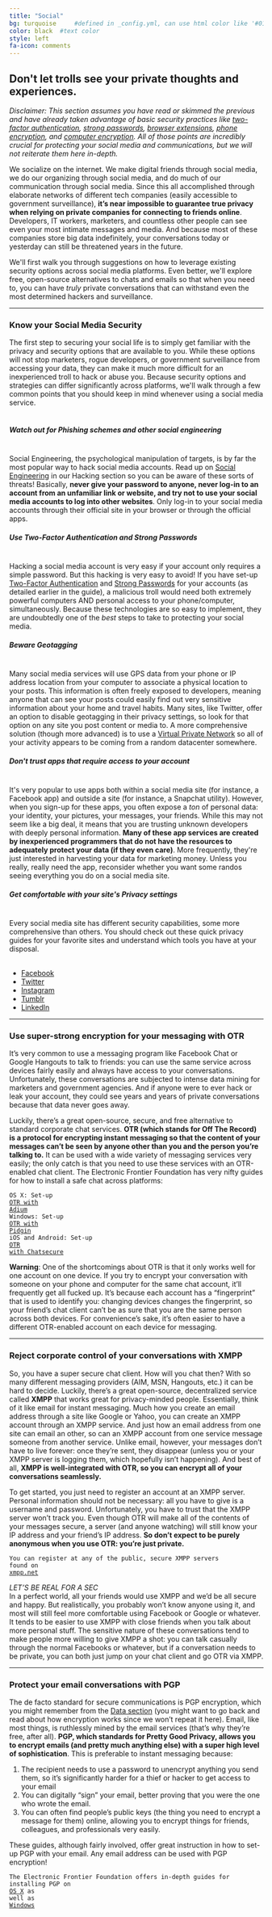 ```yaml
---
title: "Social"
bg: turquoise     #defined in _config.yml, can use html color like '#010101'
color: black  #text color
style: left
fa-icon: comments
---
```


<h2 class="text-white">Don't let trolls see your private thoughts and experiences.</h2>

<em>Disclaimer: This section assumes you have read or skimmed the previous and have already taken advantage of basic security practices like <a href="#twofactor">two-factor authentication</a>, <a href="#strongpasswords">strong passwords</a>, <a href="#privacyextensions">browser extensions</a>, <a href="#phoneencryption">phone encryption</a>, and <a href="#computerencryption">computer encryption</a>. All of those points are incredibly crucial for protecting your social media and communications, but we will not reiterate them here in-depth.</em>

We socialize on the internet. We make digital friends through social media, we do our organizing through social media, and do much of our communication through social media. Since this all accomplished through elaborate networks of different tech companies (easily accessible to government surveillance), <strong>it’s near impossible to guarantee true privacy when relying on private companies for connecting to friends online</strong>. Developers, IT workers, marketers, and countless other people can see even your most intimate messages and media. And because most of these companies store big data indefinitely, your conversations today or yesterday can still be threatened years in the future. 

We'll first walk you through suggestions on how to leverage existing security options across social media platforms. Even better, we'll explore free, open-source alternatives to chats and emails so that when you need to, you can have <em>truly</em> private conversations that can withstand even the most determined hackers and surveillance.


<hr>
<div id="privacysettings">
<p>
	<h3 class="text-white">Know your <strong>Social Media Security</strong></h3>
</p>
</div>
The first step to securing your social life is to simply get familiar with the privacy and security options that are available to you. While these options will not stop marketers, rogue developers, or government surveillance from accessing your data, they can make it much more difficult for an inexperienced troll to hack or abuse you. Because security options and strategies can differ significantly across platforms, we'll walk through a few common points that you should keep in mind whenever using a social media service.
<br>
<br>

<div class="recommend">
<h5 class="text-white">Watch out for Phishing schemes and other social engineering</h5>
<br>
Social Engineering, the psychological manipulation of targets, is by far the most popular way to hack social media accounts. Read up on <a href="#phishing">Social Engineering</a> in our Hacking section so you can be aware of these sorts of threats! Basically, <strong>never give your password to anyone, never log-in to an account from an unfamiliar link or website, and try not to use your social media accounts to log into other websites</strong>. Only log-in to your social media accounts through their official site in your browser or through the official apps.
</div>

<div class="recommend">
<h5 class="text-white">Use Two-Factor Authentication and Strong Passwords</h5>
<br>
Hacking a social media account is very easy if your account only requires a simple password. But this hacking is very easy to avoid! If you have set-up <a href="#twofactor">Two-Factor Authentication</a> and <a href="#strongpasswords">Strong Passwords</a> for your accounts (as detailed earlier in the guide), a malicious troll would need both extremely powerful computers AND personal access to your phone/computer, simultaneously. Because these technologies are so easy to implement, they are undoubtedly one of the <em>best</em> steps to take to protecting your social media.
</div>

<div class="recommend">
<h5 class="text-white">Beware Geotagging</h5>
<br>
Many social media services will use GPS data from your phone or IP address location from your computer to associate a physical location to your posts. This information is often freely exposed to developers, meaning anyone that can see your posts could easily find out very sensitive information about your home and travel habits. Many sites, like Twitter, offer an option to disable geotagging in their privacy settings, so look for that option on any site you post content or media to. A more comprehensive solution (though more advanced) is to use a <a href="#vpn">Virtual Private Network</a> so all of your activity appears to be coming from a random datacenter somewhere.
</div>

<div class="recommend">
<h5 class="text-white">Don't trust apps that require access to your account</h5>
<br>
It's very popular to use apps both within a social media site (for instance, a Facebook app) and outside a site (for instance, a Snapchat utility). However, when you sign-up for these apps, you often expose a <em>ton</em> of personal data: your identity, your pictures, your messages, your friends. While this may not seem like a big deal, it means that you are trusting unknown developers with deeply personal information. <strong>Many of these app services are created by inexperienced programmers that do not have the resources to adequately protect your data (if they even care)</strong>. More frequently, they're just interested in harvesting your data for marketing money. Unless you really, really need the app, reconsider whether you want some randos seeing everything you do on a social media site.
</div>

<div class="recommend">
<h5 class="text-white">Get comfortable with your site's Privacy settings</h5>
<br>
Every social media site has different security capabilities, some more comprehensive than others. You should check out these quick privacy guides for your favorite sites and understand which tools you have at your disposal.<br>
<br>
<ul>
	<li><a href="https://www.facebook.com/about/basics">Facebook</a></li>
	<li><a href="https://support.twitter.com/groups/57-safety-security#">Twitter</a></li>
	<li><a href="http://heresthethingblog.com/2014/01/14/7-privacy-tips-instagram-newbies/">Instagram</a></li>
	<li><a href="https://www.tumblr.com/docs/en/account_security">Tumblr</a></li>
	<li><a href="https://help.linkedin.com/app/answers/detail/a_id/267/~/account-security-and-privacy---best-practices">LinkedIn</a></li>
</ul>
</div>

<hr>
<div id="otr">
<p>
	<h3 class="text-white">Use super-strong encryption for your messaging with <strong>OTR</strong></h3>
</p>
</div>
It’s very common to use a messaging program like Facebook Chat or Google Hangouts to talk to friends: you can use the same service across devices fairly easily and always have access to your conversations. Unfortunately, these conversations are subjected to intense data mining for marketers and government agencies. And if anyone were to ever hack or leak your account, they could see years and years of private conversations because that data never goes away.

Luckily, there’s a great open-source, secure, and free alternative to standard corporate chat services. <strong>OTR (which stands for Off The Record) is a protocol for encrypting instant messaging so that the content of your messages can’t be seen by anyone other than you and the person you’re talking to.</strong> It can be used with a wide variety of messaging services very easily; the only catch is that you need to use these services with an OTR-enabled chat client. The Electronic Frontier Foundation has very nifty guides for how to install a safe chat across platforms:

<code>OS X: Set-up <a href="https://ssd.eff.org/en/module/how-use-otr-mac">OTR with Adium</a></code><br> 
<code>Windows: Set-up <a href="https://ssd.eff.org/en/module/how-use-otr-windows">OTR with Pidgin</a></code><br>
<code>iOS and Android: Set-up <a href="https://ssd.eff.org/en/module/how-install-and-use-chatsecure">OTR with Chatsecure</a></code>

<strong>Warning</strong>: One of the shortcomings about OTR is that it only works well for one account on one device. If you try to encrypt your conversation with someone on your phone and computer for the same chat account, it’ll frequently get all fucked up. It’s because each account has a “fingerprint” that is used to identify you: changing devices changes the fingerprint, so your friend’s chat client can’t be as sure that you are the same person across both devices. For convenience’s sake, it’s often easier to have a different OTR-enabled account on each device for messaging.

<hr>
<p>
	<h3 class="text-white">Reject corporate control of your conversations with <strong>XMPP</strong></h3>
</p>
So, you have a super secure chat client. How will you chat then? With so many different messaging providers (AIM, MSN, Hangouts, etc.) it can be hard to decide. Luckily, there’s a great open-source, decentralized service called <strong>XMPP</strong> that works great for privacy-minded people. Essentially, think of it like email for instant messaging. Much how you create an email address through a site like Google or Yahoo, you can create an XMPP account through an XMPP service. And just how an email address from one site can email an other, so can an XMPP account from one service message someone from another service. Unlike email, however, your messages don’t have to live forever: once they’re sent, they disappear (unless you or your XMPP server is logging them, which hopefully isn’t happening). And best of all, <strong>XMPP is well-integrated with OTR, so you can encrypt all of your conversations seamlessly.</strong>

To get started, you just need to register an account at an XMPP server. Personal information should not be necessary: all you have to give is a username and password. Unfortunately, you have to trust that the XMPP server won’t track you. Even though OTR will make all of the contents of your messages secure, a server (and anyone watching) will still know your IP address and your friend’s IP address. <strong>So don’t expect to be purely anonymous when you use OTR: you’re just private.</strong>

<code>You can register at any of the public, secure XMPP servers found on <a href="https://xmpp.net/directory.php">xmpp.net</a></code>

<em>LET’S BE REAL FOR A SEC</em><br>
In a perfect world, all your friends would use XMPP and we’d be all secure and happy. But realistically, you probably won’t know anyone using it, and most will still feel more comfortable using Facebook or Google or whatever. It tends to be easier to use XMPP with close friends when you talk about more personal stuff. The sensitive nature of these conversations tend to make people more willing to give XMPP a shot: you can talk casually through the normal Facebooks or whatever, but if a conversation needs to be private, you can both just jump on your chat client and go OTR via XMPP.

<hr>
<p>
	<h3 class="text-white">Protect your email conversations with <strong>PGP</strong></h3>
</p>
The de facto standard for secure communications is PGP encryption, which you might remember from the <a href="#data">Data section</a> (you might want to go back and read about how encryption works since we won’t repeat it here). Email, like most things, is ruthlessly mined by the email services (that’s why they’re free, after all). <strong>PGP, which standards for Pretty Good Privacy, allows you to encrypt emails (and pretty much anything else) with a super high level of sophistication</strong>. This is preferable to instant messaging because:
<br>
<ol>
	<li>The recipient needs to use a password to unencrypt anything you send them, so it’s significantly harder for a thief or hacker to get access to your email</li>
	<li>You can digitally “sign” your email, better proving that you were the one who wrote the email.</li>
	<li>You can often find people’s public keys (the thing you need to encrypt a message for them) online, allowing you to encrypt things for friends, colleagues, and professionals very easily.</li>
</ol>

These guides, although fairly involved, offer great instruction in how to set-up PGP with your email. Any email address can be used with PGP encryption! 

<code>The Electronic Frontier Foundation offers in-depth guides for installing PGP on <a href="https://ssd.eff.org/en/module/how-use-pgp-mac-os-x">OS X</a> as well as <a href="https://ssd.eff.org/en/module/how-use-pgp-windows-pc">Windows</a></code>
